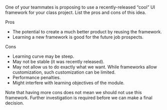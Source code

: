 <panel header="Q: One of your teammates is proposing to use a recently-released “cool” UI framework for your class project. List the pros and cons of this idea. ">
<question has-input="true">

One of your teammates is proposing to use a recently-released “cool” UI framework for your class project. List the pros and cons of this idea.

<div slot="answer">

Pros

* The potential to create a much better product by reusing the framework.
* Learning a new framework is good for the future job prospects.

Cons

*	Learning curve may be steep.
*	May not be stable (it was recently released).
*	May not allow us to do exactly what we want. While frameworks allow customization, such customization can be limited.
*	Performance penalties.
*	Might interfere with learning objectives of the module.

Note that having more cons does not mean we should not use this framework. Further investigation is required before we can make a final decision.

</div>
</question>
</panel>
